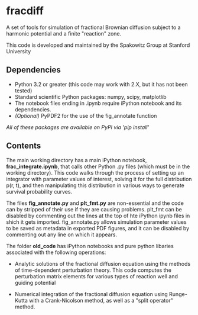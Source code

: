 # fracdiff

A set of tools for simulation of fractional Brownian diffusion subject to a harmonic potential and a finite "reaction" zone.

This code is developed and maintained by the Spakowitz Group at Stanford University

## Dependencies

+ Python 3.2 or greater (this code may work with 2.X, but it has not been tested)
+ Standard scientific Python packages: numpy, scipy, matplotlib
+ The notebook files ending in  .ipynb require iPython notebook and its dependencies.
+ *(Optional)* PyPDF2 for the use of the fig_annotate function

*All of these packages are available on PyPI via 'pip install'*

## Contents

The main working directory has a main iPython notebook, **frac_integrate.ipynb**, that calls other Python .py files (which must be in the working directory). This code walks through the process of setting up an integrator with parameter values of interest, solving it for the full distribution p(r, t), and then manipulating this distribution in various ways to generate survival probability curves.

The files **fig_annotate.py** and **plt_fmt.py** are non-essential and the code can by stripped of their use if they are causing problems. plt_fmt can be disabled by commenting out the lines at the top of hte iPython ipynb files in shich it gets imported. fig_annotate.py allows simulation parameter values to be saved as metadata in exported PDF figures, and it can be disabled by commenting out any line on which it appears.


The folder **old_code** has iPython notebooks and pure python libaries associated with the following operations:

+ Analytic solutions of the fractional diffusion equation using the methods of time-dependent perturbation theory. This code computes the perturbation matrix elements for various types of reaction well and guiding potential

+ Numerical integration of the fractional diffusion equation using Runge-Kutta with a Crank-Nicolson method, as well as a "split operator" method.